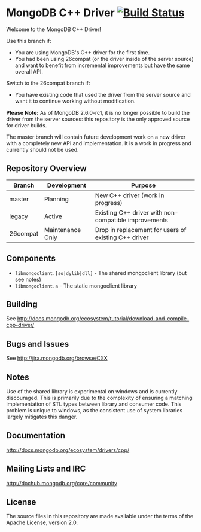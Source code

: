 # MongoDB C++ Driver [![Build Status](https://travis-ci.org/mongodb/mongo-cxx-driver.svg?branch=legacy)](https://travis-ci.org/mongodb/mongo-cxx-driver)
Welcome to the MongoDB C++ Driver!

Use this branch if:

 - You are using MongoDB's C++ driver for the first time.
 - You had been using 26compat (or the driver inside of the server source) and want to benefit from incremental improvements but have the same overall API.

Switch to the 26compat branch if:

 - You have existing code that used the driver from the server source and want it to continue working without modification.

**Please Note:** As of MongoDB 2.6.0-rc1, it is no longer possible to build the
driver from the server sources: this repository is the only approved source for
driver builds.

The master branch will contain future development work on a new driver with a
completely new API and implementation. It is a work in progress and currently
should not be used.

## Repository Overview

| Branch   | Development        | Purpose                                               |
| -------- | ------------------ | ----------------------------------------------------- |
| master   | Planning           | New C++ driver (work in progress)                     |
| legacy   | Active             | Existing C++ driver with non-compatible improvements  |
| 26compat | Maintenance Only   | Drop in replacement for users of existing C++ driver  |

## Components

  - `libmongoclient.[so|dylib|dll]` - The shared mongoclient library (but see notes)
  - `libmongoclient.a` - The static mongoclient library

## Building

  See http://docs.mongodb.org/ecosystem/tutorial/download-and-compile-cpp-driver/

## Bugs and Issues

  See http://jira.mongodb.org/browse/CXX

## Notes

  Use of the shared library is experimental on windows and is currently
  discouraged. This is primarily due to the complexity of ensuring a matching
  implementation of STL types between library and consumer code. This problem
  is unique to windows, as the consistent use of system libraries largely
  mitigates this danger.

## Documentation

  http://docs.mongodb.org/ecosystem/drivers/cpp/

## Mailing Lists and IRC

  http://dochub.mongodb.org/core/community

## License

  The source files in this repository are made available under the terms of the
  Apache License, version 2.0.
